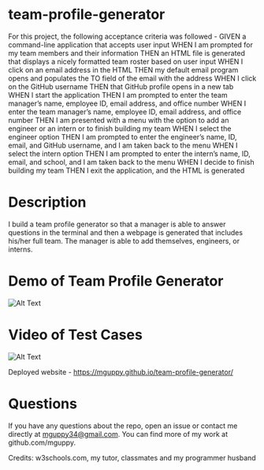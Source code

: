 # team-profile-generator

For this project, the following acceptance criteria was followed - 
GIVEN a command-line application that accepts user input
WHEN I am prompted for my team members and their information
THEN an HTML file is generated that displays a nicely formatted team roster based on user input
WHEN I click on an email address in the HTML
THEN my default email program opens and populates the TO field of the email with the address
WHEN I click on the GitHub username
THEN that GitHub profile opens in a new tab
WHEN I start the application
THEN I am prompted to enter the team manager’s name, employee ID, email address, and office number
WHEN I enter the team manager’s name, employee ID, email address, and office number
THEN I am presented with a menu with the option to add an engineer or an intern or to finish building my team
WHEN I select the engineer option
THEN I am prompted to enter the engineer’s name, ID, email, and GitHub username, and I am taken back to the menu
WHEN I select the intern option
THEN I am prompted to enter the intern’s name, ID, email, and school, and I am taken back to the menu
WHEN I decide to finish building my team
THEN I exit the application, and the HTML is generated

# Description
I build a team profile generator so that a manager is able to answer questions in the terminal and then a webpage is generated that includes his/her full team.  The manager is able to add themselves, engineers, or interns.

# Demo of Team Profile Generator
![Alt Text](Demo.gif)

# Video of Test Cases
![Alt Text](Testing.gif)

Deployed website - https://mguppy.github.io/team-profile-generator/

# Questions
If you have any questions about the repo, open an issue or contact me directly at mguppy34@gmail.com. You can find more of my work at github.com/mguppy.

Credits: w3schools.com, my tutor, classmates and my programmer husband